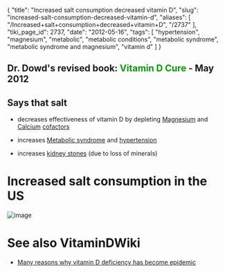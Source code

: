 {
    "title": "Increased salt consumption decreased vitamin D",
    "slug": "increased-salt-consumption-decreased-vitamin-d",
    "aliases": [
        "/Increased+salt+consumption+decreased+vitamin+D",
        "/2737"
    ],
    "tiki_page_id": 2737,
    "date": "2012-05-16",
    "tags": [
        "hypertension",
        "magnesium",
        "metabolic",
        "metabolic conditions",
        "metabolic syndrome",
        "metabolic syndrome and magnesium",
        "vitamin d"
    ]
}


## Dr. Dowd's revised book:   **<span style="color:#090;">Vitamin D Cure </span>** - May 2012

## Says that salt

* decreases effectiveness of vitamin D by depleting [Magnesium](/tags/magnesium.html) and [Calcium](/tags/calcium.html) [cofactors](/tags/cofactors.html)

* increases [Metabolic syndrome](/posts/metabolic-syndrome) and [hypertension](/tags/hypertension.html)

* increases [kidney stones](/posts/kidney-stones) (due to loss of minerals)

# Increased salt consumption in the US

<img src="https://d378j1rmrlek7x.cloudfront.net/attachments/gif/salt-consumption.gif" alt="image" style="max-width: 500px;">

# See also VitaminDWiki

* [Many reasons why vitamin D deficiency has become epidemic](/posts/many-reasons-why-vitamin-d-deficiency-has-become-epidemic)